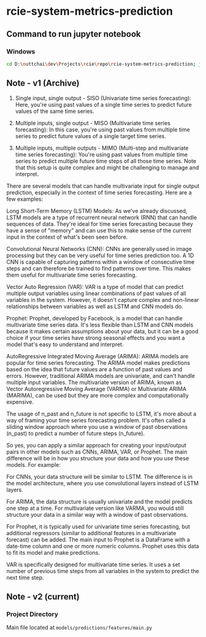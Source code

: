 # rcie-system-metrics-prediction

## Command to run jupyter notebook

### Windows

```bash
cd D:\nuttchai\dev\Projects\rcie\repo\rcie-system-metrics-prediction; jupyter notebook
```

## Note - v1 (Archive)

1. Single input, single output - SISO (Univariate time series forecasting): Here, you're using past values of a single time series to predict future values of the same time series.

2. Multiple inputs, single output - MISO (Multivariate time series forecasting): In this case, you're using past values from multiple time series to predict future values of a single target time series.

3. Multiple inputs, multiple outputs - MIMO (Multi-step and multivariate time series forecasting): You're using past values from multiple time series to predict multiple future time steps of all those time series. Note that this setup is quite complex and might be challenging to manage and interpret.

There are several models that can handle multivariate input for single output prediction, especially in the context of time series forecasting. Here are a few examples:

Long Short-Term Memory (LSTM) Models: As we've already discussed, LSTM models are a type of recurrent neural network (RNN) that can handle sequences of data. They're ideal for time series forecasting because they have a sense of "memory" and can use this to make sense of the current input in the context of what's been seen before.

Convolutional Neural Networks (CNN): CNNs are generally used in image processing but they can be very useful for time series prediction too. A 1D CNN is capable of capturing patterns within a window of consecutive time steps and can therefore be trained to find patterns over time. This makes them useful for multivariate time series forecasting.

Vector Auto Regression (VAR): VAR is a type of model that can predict multiple output variables using linear combinations of past values of all variables in the system. However, it doesn't capture complex and non-linear relationships between variables as well as LSTM and CNN models do.

Prophet: Prophet, developed by Facebook, is a model that can handle multivariate time series data. It's less flexible than LSTM and CNN models because it makes certain assumptions about your data, but it can be a good choice if your time series have strong seasonal effects and you want a model that's easy to understand and interpret.

AutoRegressive Integrated Moving Average (ARIMA): ARIMA models are popular for time series forecasting. The ARIMA model makes predictions based on the idea that future values are a function of past values and errors. However, traditional ARIMA models are univariate, and can't handle multiple input variables. The multivariate version of ARIMA, known as Vector Autoregressive Moving Average (VARMA) or Multivariate ARIMA (MARIMA), can be used but they are more complex and computationally expensive.

The usage of n_past and n_future is not specific to LSTM, it's more about a way of framing your time series forecasting problem. It's often called a sliding window approach where you use a window of past observations (n_past) to predict a number of future steps (n_future).

So yes, you can apply a similar approach for creating your input/output pairs in other models such as CNNs, ARIMA, VAR, or Prophet. The main difference will be in how you structure your data and how you use these models. For example:

For CNNs, your data structure will be similar to LSTM. The difference is in the model architecture, where you use convolutional layers instead of LSTM layers.

For ARIMA, the data structure is usually univariate and the model predicts one step at a time. For multivariate version like VARMA, you would still structure your data in a similar way with a window of past observations.

For Prophet, it is typically used for univariate time series forecasting, but additional regressors (similar to additional features in a multivariate forecast) can be added. The main input to Prophet is a DataFrame with a date-time column and one or more numeric columns. Prophet uses this data to fit its model and make predictions.

VAR is specifically designed for multivariate time series. It uses a set number of previous time steps from all variables in the system to predict the next time step.

## Note - v2 (current)

### Project Directory

Main file located at `models/predictions/features/main.py`

